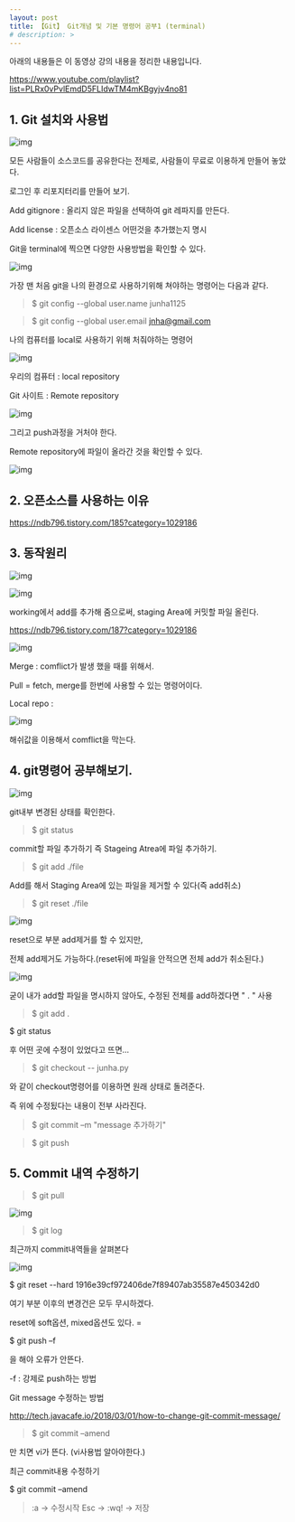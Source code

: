 ```yaml
---
layout: post
title: 【Git】 Git개념 및 기본 명령어 공부1 (terminal)
# description: > 
---
```


아래의 내용들은 이 동영상 강의 내용을 정리한 내용입니다.

https://www.youtube.com/playlist?list=PLRx0vPvlEmdD5FLIdwTM4mKBgyjv4no81

## **1. Git 설치와 사용법** 



![img](https://k.kakaocdn.net/dn/oNaqm/btqB2vDWwPh/pNoDZSYcv9WFRTcX6dc3Xk/img.png)



모든 사람들이 소스코드를 공유한다는 전제로, 사람들이 무료로 이용하게 만들어 놓았다. 

로그인 후 리포지터리를 만들어 보기. 

Add gitignore : 올리지 않은 파일을 선택하여 git 레파지를 만든다. 

Add license : 오픈소스 라이센스 어떤것을 추가했는지 명시 

Git을 terminal에 찍으면 다양한 사용방법을 확인할 수 있다. 



![img](https://k.kakaocdn.net/dn/bnA6lF/btqB2IJRGGD/gk8EMdTR9GxmkRD0WqLUW0/img.png)



 

 가장 맨 처음 git을 나의 환경으로 사용하기위해 쳐야하는 명령어는 다음과 같다.

> $ git config --global user.name junha1125

> $ git config --global user.email jnha@gmail.com

나의 컴퓨터를 local로 사용하기 위해 처줘야하는 명령어 



![img](https://k.kakaocdn.net/dn/bpPP3t/btqB1GMIjSt/MCW2OLwoF2p8z3V97noAZk/img.png)



우리의 컴퓨터 : local repository 

Git 사이트 : Remote repository 



![img](https://k.kakaocdn.net/dn/bGPa7O/btqB40iFcLY/5mnhkvidZYzflx5N9y0sWk/img.png)



그리고 push과정을 거처야 한다. 

Remote repository에 파일이 올라간 것을 확인할 수 있다. 



![img](https://k.kakaocdn.net/dn/nLipR/btqB1Hkv2Mr/4qtaRBmInKln0QBp05d8Rk/img.png)



 

 

 

## **2. 오픈소스를 사용하는 이유** 

https://ndb796.tistory.com/185?category=1029186 

 

 

## **3. 동작원리** 



![img](https://k.kakaocdn.net/dn/umWcE/btqB1ZL3kjA/lMSTEkNcnI7vLnDNH7RFW0/img.png)

![img](https://k.kakaocdn.net/dn/PXRQT/btqB3WnhvMR/SmGZSZH22DXJJiNcrFkPNk/img.png)



working에서 add를 추가해 줌으로써, staging Area에 커밋할 파일 올린다. 

https://ndb796.tistory.com/187?category=1029186 



![img](https://k.kakaocdn.net/dn/b4GPrM/btqB3pQMs3s/VmxB7194NwCOQBg3cVhXn0/img.png)



Merge : comflict가 발생 했을 때를 위해서. 

Pull = fetch, merge를 한번에 사용할 수 있는 명령어이다. 

Local repo : 



![img](https://k.kakaocdn.net/dn/lRiVL/btqB1Hx3IwI/05nN0kaXcYgNVx4c6TbE7k/img.png)



해쉬값을 이용해서 comflict을 막는다. 

 

##  **4. git명령어 공부해보기.** 



![img](https://k.kakaocdn.net/dn/cbKBS0/btqB5F6bll6/JqXD2wLQ622XPaIBkBm6Xk/img.png)



git내부 변경된 상태를 확인한다. 

> $ git status 

commit할 파일 추가하기 즉 Stageing Atrea에 파일 추가하기.

> $ git add ./file 

 

Add를 해서 Staging Area에 있는 파일을 제거할 수 있다(즉 add취소) 

> $ git reset ./file 



![img](https://k.kakaocdn.net/dn/b6oIu1/btqB3p4kkhR/0i0BwPar3otu9rM6SsKSt0/img.png)



reset으로 부분 add제거를 할 수 있지만, 

전체 add제거도 가능하다.(reset뒤에 파일을 안적으면 전체 add가 취소된다.) 



![img](https://k.kakaocdn.net/dn/c1rcKe/btqB2IC1zVA/AQzWxg4lGsYR2rNt6kllO1/img.png)



 

굳이 내가 add할 파일을 명시하지 않아도, 수정된 전체를 add하겠다면 " . " 사용 

> $ git add . 

 

$ git status 

후 어떤 곳에 수정이 있었다고 뜨면... 

> $ git checkout -- junha.py 

와 같이 checkout명령어를 이용하면 원래 상태로 돌려준다. 

즉 위에 수정됬다는 내용이 전부 사라진다.  

 

> $ git commit –m "message 추가하기"

> $ git push 

 

 

##  **5. Commit 내역 수정하기** 

> $ git pull 



![img](https://k.kakaocdn.net/dn/bTor1P/btqB2IiMlQi/CKHSlSdzEIBg7bf13fwFvk/img.png)



> $ git log 

최근까지 commit내역들을 살펴본다 



![img](https://k.kakaocdn.net/dn/bip5cs/btqB41aPahh/fcXb6afgqKoF9dPUzhAajK/img.png)



 

$ git reset --hard 1916e39cf972406de7f89407ab35587e450342d0 

여기 부분 이후의 변경건은 모두 무시하겠다. 

reset에 soft옵션, mixed옵션도 있다. = 

$ git push –f 

을 해야 오류가 안뜬다. 

-f : 강제로 push하는 방법 

 

Git message 수정하는 방법 

http://tech.javacafe.io/2018/03/01/how-to-change-git-commit-message/ 

> $ git commit –amend 

만 치면 vi가 뜬다. (vi사용법 알아야한다.) 

 

최근 commit내용 수정하기  

$ git commit –amend 

> :a  -> 수정시작 
> Esc -> :wq! -> 저장 